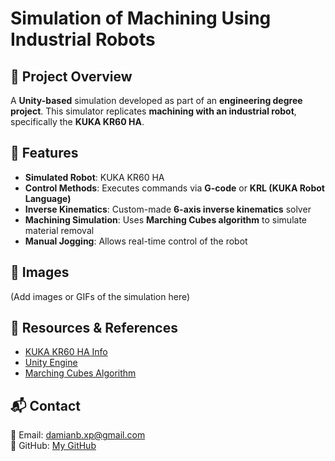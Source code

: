 # Simulation of Machining Using Industrial Robots

## 📌 Project Overview
A **Unity-based** simulation developed as part of an **engineering degree project**. This simulator replicates **machining with an industrial robot**, specifically the **KUKA KR60 HA**.

## 🔧 Features
- **Simulated Robot**: KUKA KR60 HA
- **Control Methods**: Executes commands via **G-code** or **KRL (KUKA Robot Language)**
- **Inverse Kinematics**: Custom-made **6-axis inverse kinematics** solver
- **Machining Simulation**: Uses **Marching Cubes algorithm** to simulate material removal
- **Manual Jogging**: Allows real-time control of the robot

## 📸 Images
(Add images or GIFs of the simulation here)

## 🔗 Resources & References
- [KUKA KR60 HA Info](https://www.kuka.com/)
- [Unity Engine](https://unity.com/)
- [Marching Cubes Algorithm](https://en.wikipedia.org/wiki/Marching_cubes)

## 📬 Contact
📧 Email: damianb.xp@gmail.com  
🐙 GitHub: [My GitHub](https://github.com/damianbxp)  
